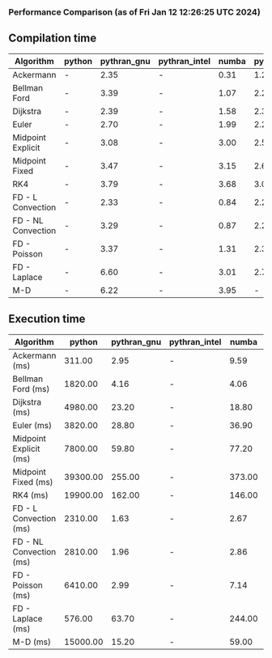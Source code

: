 ### Performance Comparison (as of Fri Jan 12 12:26:25 UTC 2024)
## Compilation time
Algorithm                 | python                    | pythran_gnu               | pythran_intel             | numba                     | pyccel_fortran_gnu        | pyccel_c_gnu              | pyccel_fortran_intel      | pyccel_c_intel           
------------------------- | ------------------------- | ------------------------- | ------------------------- | ------------------------- | ------------------------- | ------------------------- | ------------------------- | -------------------------
Ackermann                 | -                         | 2.35                      | -                         | 0.31                      | 1.21                      | 1.16                      | -                         | -                        
Bellman Ford              | -                         | 3.39                      | -                         | 1.07                      | 2.29                      | 2.45                      | -                         | -                        
Dijkstra                  | -                         | 2.39                      | -                         | 1.58                      | 2.39                      | 2.48                      | -                         | -                        
Euler                     | -                         | 2.70                      | -                         | 1.99                      | 2.26                      | 2.49                      | -                         | -                        
Midpoint Explicit         | -                         | 3.08                      | -                         | 3.00                      | 2.53                      | 2.76                      | -                         | -                        
Midpoint Fixed            | -                         | 3.47                      | -                         | 3.15                      | 2.60                      | 2.80                      | -                         | -                        
RK4                       | -                         | 3.79                      | -                         | 3.68                      | 3.02                      | 3.17                      | -                         | -                        
FD - L Convection         | -                         | 2.33                      | -                         | 0.84                      | 2.22                      | 2.47                      | -                         | -                        
FD - NL Convection        | -                         | 3.29                      | -                         | 0.87                      | 2.24                      | 2.43                      | -                         | -                        
FD - Poisson              | -                         | 3.37                      | -                         | 1.31                      | 2.37                      | 2.55                      | -                         | -                        
FD - Laplace              | -                         | 6.60                      | -                         | 3.01                      | 2.73                      | 2.93                      | -                         | -                        
M-D                       | -                         | 6.22                      | -                         | 3.95                      | -                         | -                         | -                         | -                        

## Execution time
Algorithm                 | python                    | pythran_gnu               | pythran_intel             | numba                     | pyccel_fortran_gnu        | pyccel_c_gnu              | pyccel_fortran_intel      | pyccel_c_intel           
------------------------- | ------------------------- | ------------------------- | ------------------------- | ------------------------- | ------------------------- | ------------------------- | ------------------------- | -------------------------
Ackermann (ms)            | 311.00                    | 2.95                      | -                         | 9.59                      | 1.55                      | 1.55                      | -                         | -                        
Bellman Ford (ms)         | 1820.00                   | 4.16                      | -                         | 4.06                      | 2.92                      | 5.96                      | -                         | -                        
Dijkstra (ms)             | 4980.00                   | 23.20                     | -                         | 18.80                     | 18.50                     | 29.80                     | -                         | -                        
Euler (ms)                | 3820.00                   | 28.80                     | -                         | 36.90                     | 15.50                     | 140.00                    | -                         | -                        
Midpoint Explicit (ms)    | 7800.00                   | 59.80                     | -                         | 77.20                     | 23.10                     | 281.00                    | -                         | -                        
Midpoint Fixed (ms)       | 39300.00                  | 255.00                    | -                         | 373.00                    | 73.80                     | 1400.00                   | -                         | -                        
RK4 (ms)                  | 19900.00                  | 162.00                    | -                         | 146.00                    | 37.00                     | 483.00                    | -                         | -                        
FD - L Convection (ms)    | 2310.00                   | 1.63                      | -                         | 2.67                      | 1.52                      | 1.85                      | -                         | -                        
FD - NL Convection (ms)   | 2810.00                   | 1.96                      | -                         | 2.86                      | 1.84                      | 2.18                      | -                         | -                        
FD - Poisson (ms)         | 6410.00                   | 2.99                      | -                         | 7.14                      | 2.75                      | 3.76                      | -                         | -                        
FD - Laplace (ms)         | 576.00                    | 63.70                     | -                         | 244.00                    | 58.20                     | 254.00                    | -                         | -                        
M-D (ms)                  | 15000.00                  | 15.20                     | -                         | 59.00                     | -                         | -                         | -                         | -                        
